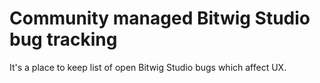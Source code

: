 # Community managed Bitwig Studio bug tracking

It's a place to keep list of open Bitwig Studio bugs which affect UX.
